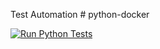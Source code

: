 Test Automation # python-docker

[![Run Python Tests](https://github.com/mariasmart7/python-docker/actions/workflows/run-tests.yml/badge.svg?branch=master)](https://github.com/mariasmart7/python-docker/actions/workflows/run-tests.yml)
